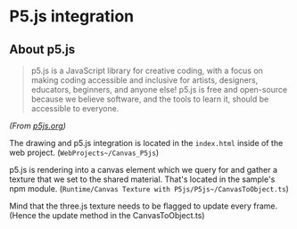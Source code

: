 # P5.js integration

## About p5.js
> p5.js is a JavaScript library for creative coding, with a focus on making coding accessible and inclusive for artists, designers, educators, beginners, and anyone else! p5.js is free and open-source because we believe software, and the tools to learn it, should be accessible to everyone.

*(From [p5js.org](https://p5js.org/))*

The drawing and p5.js integration is located in the `index.html` inside of the web project.
(`WebProjects~/Canvas_P5js`)

p5.js is rendering into a canvas element which we query for and gather a texture that we set to the shared material. That's located in the sample's npm module. 
(`Runtime/Canvas Texture with P5js/P5js~/CanvasToObject.ts`)

Mind that the three.js texture needs to be flagged to update every frame. (Hence the update method in the CanvasToObject.ts) 